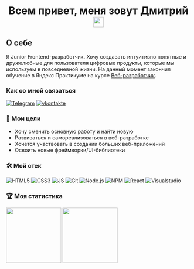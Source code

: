 <h1 align="center">Всем привет, меня зовут Дмитрий <img src="https://github.com/blackcater/blackcater/raw/main/images/Hi.gif" height="28px"></h1>

## О себе

Я Junior Frontend-разработчик. Хочу создавать интуитивно понятные и дружелюбные для пользователя цифровые продукты, которые мы используем в повседневной жизни. На данный момент закончил обучение в Яндекс Практикуме на курсе [Веб-разработчик](https://practicum.yandex.ru/web/).

### Как со мной связаться

[![Telegram](https://img.shields.io/badge/-Telegram-090909?style=plaflat-squarestic&logo=Telegram)](https://t.me/DMITRIPAZ)
[![vkontakte](https://img.shields.io/badge/-VKontakte-090909?style=flat-square&logo=vk&logoColor=4F7DB3)](https://vk.com/dimpaz)

### 🎯 Мои цели

- Хочу сменить основную работу и найти новую
- Развиваться и самореализоваться в веб-разработке
- Хочется участвовать в создании больших веб-приложений
- Освоить новые фреймворки/UI-библиотеки

### 🛠️ Мой стек

![HTML5](https://img.shields.io/badge/-HTML5-090909?style=for-the-badge&logo=HTML5)
![CSS3](https://img.shields.io/badge/-CSS3-090909?style=for-the-badge&logo=CSS3&logoColor=039be5)
![JS](https://img.shields.io/badge/-JavaScript-090909?style=for-the-badge&logo=JavaScript)
![Git](https://img.shields.io/badge/-Git-090909?style=for-the-badge&logo=Git)
![Node.js](https://img.shields.io/badge/-Node.js-090909?style=for-the-badge&logo=Node.js)
![NPM](https://img.shields.io/badge/-NPM-090909?style=for-the-badge&logo=NPM)
![React](https://img.shields.io/badge/-React-090909?style=for-the-badge&logo=React)
![Visualstudio](https://img.shields.io/badge/-Visual_studio-090909?style=for-the-badge&logo=Visualstudio&logoColor=824cc5)

### 🏆 Моя статистика

<div>
<img src="https://github-readme-stats.vercel.app/api/top-langs/?username=DimPaz&layout=compact" height="150px"/>
<img src="https://github-readme-stats.vercel.app/api?username=DimPaz&hide=contribs&show_icons=true" height="150px"/>
</div>

